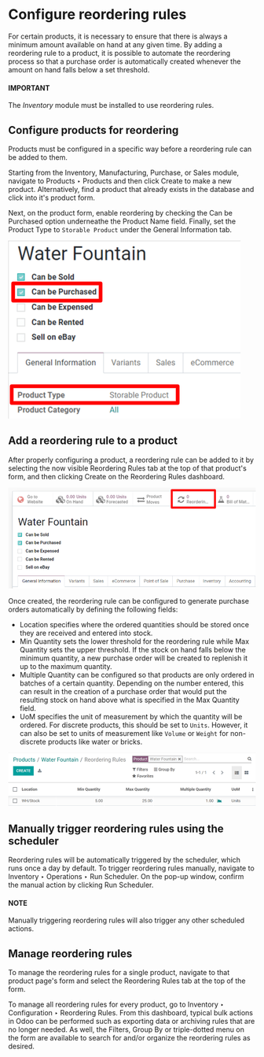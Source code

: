 # Configure reordering rules

For certain products, it is necessary to ensure that there is always a minimum amount available on
hand at any given time. By adding a reordering rule to a product, it is possible to automate the
reordering process so that a purchase order is automatically created whenever the amount on hand
falls below a set threshold.

#### IMPORTANT
The *Inventory* module must be installed to use reordering rules.

## Configure products for reordering

Products must be configured in a specific way before a reordering rule can be added to them.

Starting from the Inventory, Manufacturing,
Purchase, or Sales module, navigate to Products
‣ Products and then click Create to make a new product. Alternatively, find a product
that already exists in the database and click into it's product form.

Next, on the product form, enable reordering by checking the Can be Purchased option
underneathe the Product Name field. Finally, set the Product Type to
`Storable Product` under the General Information tab.

![Configure a product for reordering in Odoo.](reordering/product-configured-for-reordering.png)

## Add a reordering rule to a product

After properly configuring a product, a reordering rule can be added to it by selecting the now
visible Reordering Rules tab at the top of that product's form, and then clicking
Create on the Reordering Rules dashboard.

![Access reordering rules for a product from the product page in Odoo.](reordering/reordering-rules-tab.png)

Once created, the reordering rule can be configured to generate purchase orders automatically by
defining the following fields:

- Location specifies where the ordered quantities should be stored once they are
  received and entered into stock.
- Min Quantity sets the lower threshold for the reordering rule while Max
  Quantity sets the upper threshold. If the stock on hand falls below the minimum quantity, a new
  purchase order will be created to replenish it up to the maximum quantity.
- Multiple Quantity can be configured so that products are only ordered in batches of a
  certain quantity. Depending on the number entered, this can result in the creation of a purchase
  order that would put the resulting stock on hand above what is specified in the Max
  Quantity field.
- UoM specifies the unit of measurement by which the quantity will be ordered. For
  discrete products, this should be set to `Units`. However, it can also be set to units of
  measurement like `Volume` or `Weight` for non-discrete products like water or bricks.

![Configure the reordering rule in Odoo.](reordering/reordering-rule-configuration.png)

## Manually trigger reordering rules using the scheduler

Reordering rules will be automatically triggered by the scheduler, which runs once a day by
default. To trigger reordering rules manually, navigate to Inventory ‣ Operations
‣ Run Scheduler. On the pop-up window, confirm the manual action by clicking Run
Scheduler.

#### NOTE
Manually triggering reordering rules will also trigger any other scheduled actions.

## Manage reordering rules

To manage the reordering rules for a single product, navigate to that product page's form and select
the Reordering Rules tab at the top of the form.

To manage all reordering rules for every product, go to Inventory ‣ Configuration
‣ Reordering Rules. From this dashboard, typical bulk actions in Odoo can be performed such as
exporting data or archiving rules that are no longer needed. As well, the Filters,
Group By or triple-dotted menu on the form are available to search for and/or organize
the reordering rules as desired.
